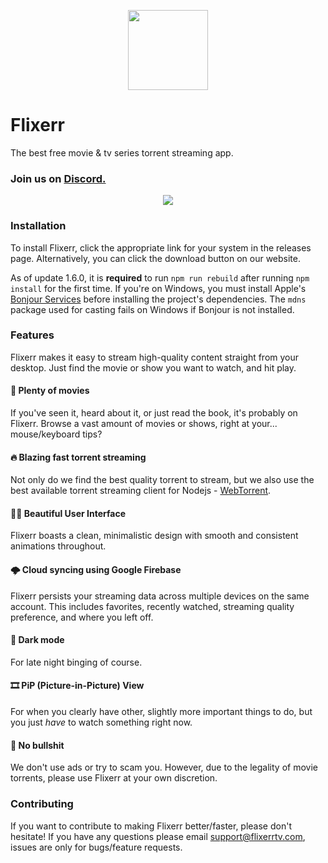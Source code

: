 <p align="center">
<img src="https://github.com/carlelieser/Flixerr/blob/master/assets/imgs/icon.png?raw=true=" width="128" height="128"/>
</p>

# Flixerr
The best free movie & tv series torrent streaming app.

### Join us on <a href="https://discord.gg/vQPuPjS"> Discord. </a>

<p align="center">
<img src="https://github.com/carlelieser/Flixerr/blob/master/assets/imgs/new-mac-mockup.png?raw=true=">
</p>

### Installation
To install Flixerr, click the appropriate link for your system in the releases page. Alternatively, you can click the download button on our website.

As of update 1.6.0, it is **required** to run `npm run rebuild` after running `npm install` for the first time. If you're on Windows, you must install Apple's [Bonjour Services](https://download.developer.apple.com/Developer_Tools/bonjour_sdk_for_windows_v3.0/bonjoursdksetup.exe) before installing the project's dependencies. The `mdns` package used for casting fails on Windows if Bonjour is not installed.

### Features
Flixerr makes it easy to stream high-quality content straight from your desktop. Just find the movie or show you want to watch, and hit play.

#### 🍿 Plenty of movies
If you've seen it, heard about it, or just read the book, it's probably on Flixerr. Browse a vast amount of movies or shows, right at your... mouse/keyboard tips?

#### 🔥 Blazing fast torrent streaming
Not only do we find the best quality torrent to stream, but we also use the best available torrent streaming client for Nodejs - [WebTorrent](https://github.com/webtorrent/webtorrent). 

#### 👍🏼 Beautiful User Interface
Flixerr boasts a clean, minimalistic design with smooth and consistent animations throughout.

#### 🌩️ Cloud syncing using Google Firebase
Flixerr persists your streaming data across multiple devices on the same account. This includes favorites, recently watched, streaming quality preference, and where you left off.

#### 🌙 Dark mode
For late night binging of course.

#### 🎞️ PiP (Picture-in-Picture) View
For when you clearly have other, slightly more important things to do, but you just *have* to watch something right now.

#### 💩 No bullshit
We don't use ads or try to scam you. However, due to the legality of movie torrents, please use Flixerr at your own discretion.

### Contributing
 If you want to contribute to making Flixerr better/faster, please don't hesitate! If you have any questions please email support@flixerrtv.com, issues are only for bugs/feature requests. 
